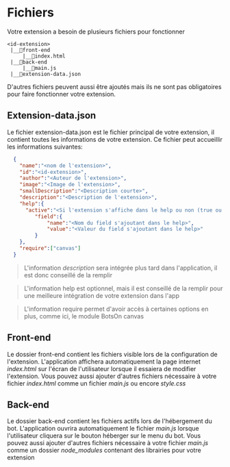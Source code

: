 # Fichiers

Votre extension a besoin de plusieurs fichiers pour fonctionner
```
<id-extension>
 |__📁front-end
     |__📇index.html
 |__📁back-end
     |__📇main.js
 |__📇extension-data.json
 ``` 

D'autres fichiers peuvent aussi être ajoutés mais ils ne sont pas obligatoires pour faire fonctionner votre extension.

## Extension-data.json

Le fichier extension-data.json est le fichier principal de votre extension, il contient toutes les informations de votre extension.
Ce fichier peut accueillir les informations suivantes:
```json
  {   
    "name":"<nom de l'extension>",
    "id":"<id-extension>",
    "author":"<Auteur de l'extension>",
    "image":"<Image de l'extension>",
    "smallDescription":"<Description courte>",
    "description":"<Description de l'extension>",
    "help":{
      "active":"<Si l'extension s'affiche dans le help ou non (true ou false)>",
    	 "field":{
    		 "name":"<Nom du field s'ajoutant dans le help>",
    		 "value":"<Valeur du field s'ajoutant dans le help>"
    	 }
    },
    "require":["canvas"]
  }
```
> L'information *description* sera intégrée plus tard dans l'application, il est donc conseillé de la remplir

> L'information help est optionnel, mais il est conseillé de la remplir pour une meilleure intégration de votre extension dans l'app

> L'information require permet d'avoir accès à certaines options en plus, comme ici, le module BotsOn canvas

## Front-end

Le dossier front-end contient les fichiers visible lors de la configuration de l'extension.
L'application affichera automatiquement la page internet *index.html* sur l'écran de l'utilisateur lorsque il essaiera de modifier l'extension.
Vous pouvez aussi ajouter d'autres fichiers nécessaire à votre fichier *index.html* comme un fichier *main.js* ou encore *style.css*

## Back-end

Le dossier back-end contient les fichiers actifs lors de l'hébergement du bot.
L'application ouvrira automatiquement le fichier *main.js* lorsque l'utilisateur cliquera sur le bouton héberger sur le menu du bot.
Vous pouvez aussi ajouter d'autres fichiers nécessaire à votre fichier *main.js* comme un dossier *node_modules* contenant des librairies pour votre extension
